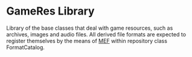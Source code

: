 GameRes Library
===============

Library of the base classes that deal with game resources, such as archives,
images and audio files.  All derived file formats are expected to register
themselves by the means of [MEF](https://msdn.microsoft.com/en-us/library/dd460648.aspx) within
repository class FormatCatalog.
